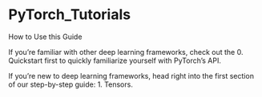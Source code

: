 # PyTorch_Tutorials
How to Use this Guide

If you’re familiar with other deep learning frameworks, check out the 0. Quickstart first to quickly familiarize yourself with PyTorch’s API.

If you’re new to deep learning frameworks, head right into the first section of our step-by-step guide: 1. Tensors.